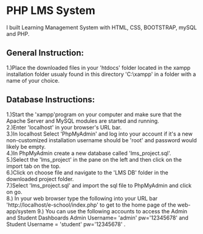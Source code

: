 # PHP LMS System
I built Learning Management System with HTML, CSS, BOOTSTRAP, mySQL and PHP.

## General Instruction:
 1.)Place the downloaded files in your 'htdocs' folder located in the xampp installation folder usualy found in this directory 'C:\xampp' in a folder with a name of your choice.
 
## Database Instructions:
 1.)Start the 'xampp'program  on your computer and make sure that the Apache Server and MySQL modules are started and running.
 <br>
 2.)Enter 'localhost' in your browser's URL bar.
  <br>
 3.)In localhost Select 'PhpMyAdmin' and log into your account if it's a new non-customized installation username should be 'root' and password would likely be empty.
  <br>
 4.)In PhpMyAdmin create a new database called 'lms_project.sql'.
  <br>
 5.)Select the 'lms_project' in the pane on the left and then click on the import tab on the top.
  <br>
 6.)Click on choose file and navigate to the 'LMS DB' folder in the downloaded project folder.
  <br>
 7.)Select 'lms_project.sql' and import the sql file to PhpMyAdmin and click on go.
   <br>
 8.) In your web browser type the following into your URL bar 'http://localhost/e-school/index.php' to get to the home page of the web-app/system
 9.) You can use the following accounts to access the Admin and Student Dashboards Admin Username= 'admin' pw='12345678' and Student Username = 'student' pw='12345678' .